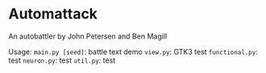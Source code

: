 # Automattack
An autobattler by John Petersen and Ben Magill

Usage:
`main.py [seed]`: battle text demo
`view.py`: GTK3 test
`functional.py`: test
`neuron.py`: test
`util.py`: test
